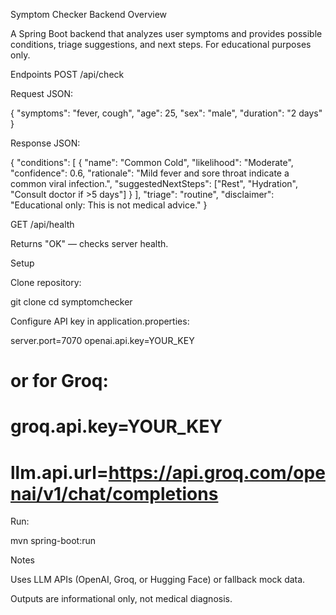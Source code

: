 Symptom Checker Backend
Overview

A Spring Boot backend that analyzes user symptoms and provides possible conditions, triage suggestions, and next steps. For educational purposes only.

Endpoints
POST /api/check

Request JSON:

{
  "symptoms": "fever, cough",
  "age": 25,
  "sex": "male",
  "duration": "2 days"
}


Response JSON:

{
  "conditions": [
    {
      "name": "Common Cold",
      "likelihood": "Moderate",
      "confidence": 0.6,
      "rationale": "Mild fever and sore throat indicate a common viral infection.",
      "suggestedNextSteps": ["Rest", "Hydration", "Consult doctor if >5 days"]
    }
  ],
  "triage": "routine",
  "disclaimer": "Educational only: This is not medical advice."
}

GET /api/health

Returns "OK" — checks server health.

Setup

Clone repository:

git clone <repo-url>
cd symptomchecker


Configure API key in application.properties:

server.port=7070
openai.api.key=YOUR_KEY
# or for Groq:
# groq.api.key=YOUR_KEY
# llm.api.url=https://api.groq.com/openai/v1/chat/completions


Run:

mvn spring-boot:run

Notes

Uses LLM APIs (OpenAI, Groq, or Hugging Face) or fallback mock data.

Outputs are informational only, not medical diagnosis.
